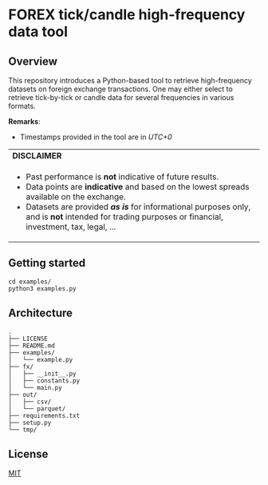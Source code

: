 # FOREX tick/candle high-frequency data tool

## Overview

This repository introduces a Python-based tool to retrieve high-frequency datasets on foreign exchange transactions.
One may either select to retrieve tick-by-tick or candle data for several frequencies in various formats.


**Remarks**:
- Timestamps provided in the tool are in *UTC+0*

<table align="center">
<tr>
    <td colspan="2">
      <b>DISCLAIMER</b>
    </td>
  </tr>
  <tr><td valign="top" width="100%">
    <ul>
        <li>Past performance is <b>not</b> indicative of future results.</li>
        <li>Data points are <b>indicative</b> and based on the lowest spreads available on the exchange.</li>
        <li>Datasets are provided <b><i>as is</i></b> for informational purposes only, and is <b>not</b> intended for trading purposes or financial, investment, tax, legal, ...</li>
    </ul>
 </tr>
</table>

## Getting started

```
cd examples/
python3 examples.py
```

## Architecture

```
.
├── LICENSE
├── README.md
├── examples/
│   └── example.py
├── fx/
│   ├── __init__.py
│   ├── constants.py
│   └── main.py
├── out/
│   ├── csv/
│   └── parquet/
├── requirements.txt
├── setup.py
└── tmp/
```

## License


[MIT](LICENSE)